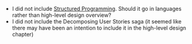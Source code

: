 - I did not include [Structured Programming](http://www.youtube.com/watch?v=lfzQcwWAh18). Should it go in languages rather than high-level design overview?
- I did not include the Decomposing User Stories saga (it seemed like there may have been an intention to include it in the high-level design chapter)